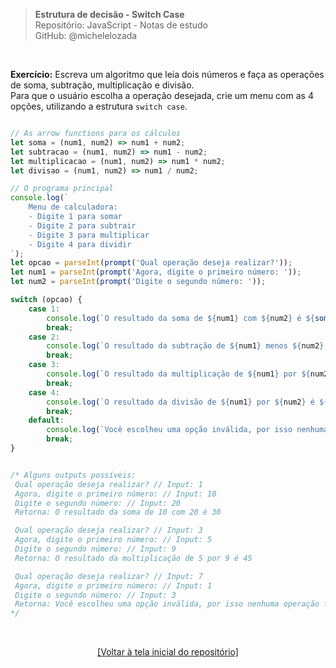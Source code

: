 > **Estrutura de decisão - Switch Case**  
> Repositório: JavaScript - Notas de estudo     
> GitHub: @michelelozada
&nbsp;
     
&nbsp;   
 
**Exercício:**  Escreva um algoritmo que leia dois números e faça as operações de soma, subtração, multiplicação e divisão.  
Para que o usuário escolha a operação desejada, crie um menu com as 4 opções, utilizando a estrutura `switch case`.

```js

// As arrow functions para os cálculos
let soma = (num1, num2) => num1 + num2;
let subtracao = (num1, num2) => num1 - num2;
let multiplicacao = (num1, num2) => num1 * num2;
let divisao = (num1, num2) => num1 / num2;

// O programa principal
console.log(`
	Menu de calculadora:
	- Digite 1 para somar 
	- Digite 2 para subtrair
	- Digite 3 para multiplicar
	- Digite 4 para dividir
`);
let opcao = parseInt(prompt('Qual operação deseja realizar?'));
let num1 = parseInt(prompt('Agora, digite o primeiro número: '));
let num2 = parseInt(prompt('Digite o segundo número: '));

switch (opcao) {
    case 1:
        console.log(`O resultado da soma de ${num1} com ${num2} é ${soma(num1, num2)}`);
        break;
    case 2:
        console.log(`O resultado da subtração de ${num1} menos ${num2} é ${subtracao(num1, num2)}`);
        break;
    case 3:
        console.log(`O resultado da multiplicação de ${num1} por ${num2} é ${multiplicacao(num1, num2)}`);
        break;
    case 4:
        console.log(`O resultado da divisão de ${num1} por ${num2} é ${divisao(num1, num2)}`);
        break;
    default:
        console.log(`Você escolheu uma opção inválida, por isso nenhuma operação foi realizada!`)
        break;
}


/* Alguns outputs possíveis:
 Qual operação deseja realizar? // Input: 1
 Agora, digite o primeiro número: // Input: 10
 Digite o segundo número: // Input: 20
 Retorna: O resultado da soma de 10 com 20 é 30

 Qual operação deseja realizar? // Input: 3
 Agora, digite o primeiro número: // Input: 5
 Digite o segundo número: // Input: 9
 Retorna: O resultado da multiplicação de 5 por 9 é 45

 Qual operação deseja realizar? // Input: 7
 Agora, digite o primeiro número: // Input: 1
 Digite o segundo número: // Input: 3
 Retorna: Você escolheu uma opção inválida, por isso nenhuma operação foi realizada!
*/
```

&nbsp;

<div align="center">
<a href="https://github.com/michelelozada/JavaScript-Study-Notes">[Voltar à tela inicial do repositório]</a>
</div>